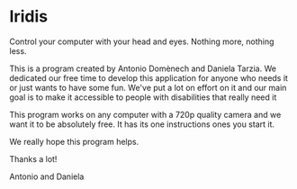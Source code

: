 # Iridis
Control your computer with your head and eyes. Nothing more, nothing less.

This is a program created by Antonio Domènech and Daniela Tarzia. We dedicated our free time to develop this application for anyone who needs it or just wants to have some fun. We've put a lot on effort on it and our main goal is to make it accessible to people with disabilities that really need it

This program works on any computer with a 720p quality camera and we want it to be absolutely free. It has its one instructions ones you start it.

We really hope this program helps.

Thanks a lot!

Antonio and Daniela
